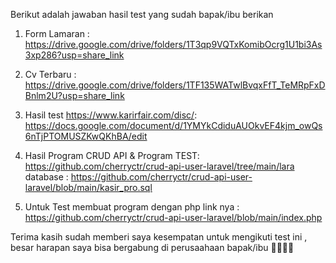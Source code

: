 Berikut adalah jawaban hasil test yang sudah bapak/ibu berikan

1. Form Lamaran : https://drive.google.com/drive/folders/1T3qp9VQTxKomibOcrg1U1bi3As3xp286?usp=share_link

2. Cv Terbaru : https://drive.google.com/drive/folders/1TF135WATwlBvqxFfT_TeMRpFxDBnlm2U?usp=share_link

3. Hasil test https://www.karirfair.com/disc/: 
https://docs.google.com/document/d/1YMYkCdiduAUOkvEF4kjm_owQs6nTjPTOMUSZKwQKhBA/edit

4. Hasil Program CRUD API & Program TEST: 
https://github.com/cherryctr/crud-api-user-laravel/tree/main/lara <br>
database : https://github.com/cherryctr/crud-api-user-laravel/blob/main/kasir_pro.sql

5. Untuk Test membuat program dengan php link nya :
https://github.com/cherryctr/crud-api-user-laravel/blob/main/index.php



Terima kasih sudah memberi saya kesempatan untuk mengikuti test ini , besar harapan saya bisa bergabung di perusaahaan bapak/ibu 🙏🏻🙏🏻
